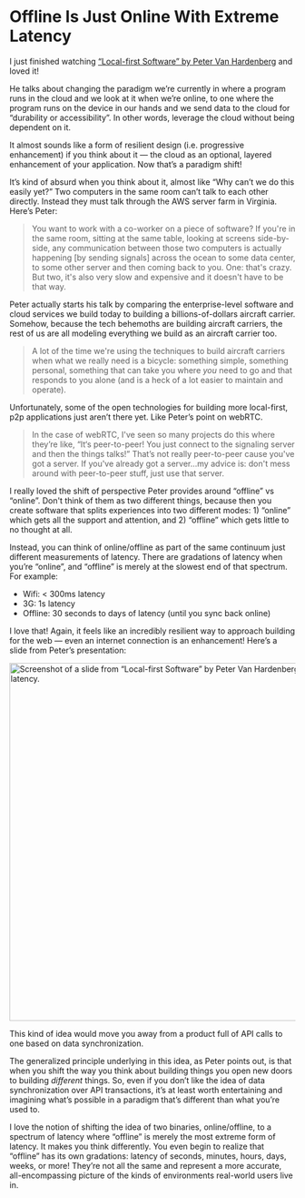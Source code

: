 # Offline Is Just Online With Extreme Latency

I just finished watching [“Local-first Software” by Peter Van Hardenberg](https://www.youtube.com/watch?v=KrPsyr8Ig6M) and loved it!

He talks about changing the paradigm we’re currently in where a program runs in the cloud and we look at it when we’re online, to one where the program runs on the device in our hands and we send data to the cloud for “durability or accessibility”. In other words, leverage the cloud without being dependent on it. 

It almost sounds like a form of resilient design (i.e. progressive enhancement) if you think about it — the cloud as an optional, layered enhancement of your application. Now that’s a paradigm shift!

It’s kind of absurd when you think about it, almost like “Why can’t we do this easily yet?” Two computers in the same room can’t talk to each other directly. Instead they must talk through the AWS server farm in Virginia. Here’s Peter:

> You want to work with a co-worker on a piece of software? If you're in the same room, sitting at the same table, looking at screens side-by-side, any communication between those two computers is actually happening [by sending signals] across the ocean to some data center, to some other server and then coming back to you. One: that's crazy. But two, it's also very slow and expensive and it doesn't have to be that way.

Peter actually starts his talk by comparing the enterprise-level software and cloud services we build today to building a billions-of-dollars aircraft carrier. Somehow, because the tech behemoths are building aircraft carriers, the rest of us are all modeling everything we build as an aircraft carrier too.

> A lot of the time we're using the techniques to build aircraft carriers when what we really need is a bicycle: something simple, something personal, something that can take you where _you_ need to go and that responds to you alone (and is a heck of a lot easier to maintain and operate).

Unfortunately, some of the open technologies for building more local-first, p2p applications just aren’t there yet. Like Peter’s point on webRTC.

> In the case of webRTC, I've seen so many projects do this where they’re like, “It‘s peer-to-peer! You just connect to the signaling server and then the things talks!” That’s not really peer-to-peer cause you've got a server. If you've already got a server...my advice is: don't mess around with peer-to-peer stuff, just use that server.

I really loved the shift of perspective Peter provides around “offline” vs “online”. Don't think of them as two different things, because then you create software that splits experiences into two different modes: 1) “online” which gets all the support and attention, and 2) “offline” which gets little to no thought at all.

Instead, you can think of online/offline as part of the same continuum just different measurements of latency. There are gradations of latency when you’re “online”, and “offline” is merely at the slowest end of that spectrum. For example:

- Wifi: < 300ms latency
- 3G: 1s latency
- Offline: 30 seconds to days of latency (until you sync back online)

I love that! Again, it feels like an incredibly resilient way to approach building for the web — even an internet connection is an enhancement! Here’s a slide from Peter’s presentation:

<img src="https://cdn.jim-nielsen.com/blog/2023/offline-is-extreme-latency.png" width="1130" height="629" alt="Screenshot of a slide from “Local-first Software” by Peter Van Hardenberg showing a spectrum of latency speeds, with “offline” being the most extreme form of latency." />

This kind of idea would move you away from a product full of API calls to one based on data synchronization.

The generalized principle underlying in this idea, as Peter points out, is that when you shift the way you think about building things you open new doors to building _different_ things. So, even if you don’t like the idea of data synchronization over API transactions, it’s at least worth entertaining and imagining what’s possible in a paradigm that’s different than what you’re used to.

I love the notion of shifting the idea of two binaries, online/offline, to a spectrum of latency where “offline” is merely the most extreme form of latency. It makes you think differently. You even begin to realize that “offline” has its own gradations: latency of seconds, minutes, hours, days, weeks, or more! They’re not all the same and represent a more accurate, all-encompassing picture of the kinds of environments real-world users live in.